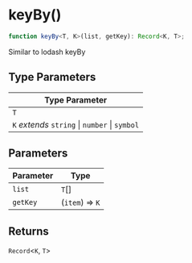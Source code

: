 # keyBy()

```ts
function keyBy<T, K>(list, getKey): Record<K, T>;
```

Similar to lodash keyBy

## Type Parameters

| Type Parameter                                 |
| ---------------------------------------------- |
| `T`                                            |
| `K` _extends_ `string` \| `number` \| `symbol` |

## Parameters

| Parameter | Type            |
| --------- | --------------- |
| `list`    | `T`[]           |
| `getKey`  | (`item`) => `K` |

## Returns

`Record`\<`K`, `T`\>
